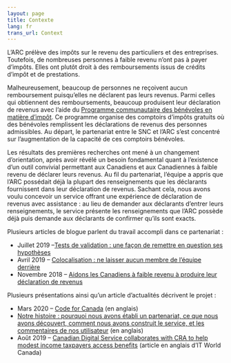 ```yaml
---
layout: page
title: Contexte
lang: fr
trans_url: Context
---
```

L’ARC prélève des impôts sur le revenu des particuliers et des entreprises. Toutefois, de nombreuses personnes à faible revenu n’ont pas à payer d’impôts. Elles ont plutôt droit à des remboursements issus de crédits d’impôt et de prestations.

Malheureusement, beaucoup de personnes ne reçoivent aucun remboursement puisqu’elles ne déclarent pas leurs revenus. Parmi celles qui obtiennent des remboursements, beaucoup produisent leur déclaration de revenus avec l’aide du [Programme communautaire des bénévoles en matière d’impôt](https://www.canada.ca/fr/agence-revenu/services/impot/particuliers/programme-communautaire-benevoles-matiere-impot.html). Ce programme organise des comptoirs d’impôts gratuits où des bénévoles remplissent les déclarations de revenus des personnes admissibles. Au départ, le partenariat entre le SNC et l’ARC s’est concentré sur l’augmentation de la capacité de ces comptoirs bénévoles.

Les résultats des premières recherches ont mené à un changement d’orientation, après avoir révélé un besoin fondamental quant à l’existence d’un outil convivial permettant aux Canadiens et aux Canadiennes à faible revenu de déclarer leurs revenus. Au fil du partenariat, l’équipe a appris que l’ARC possédait déjà la plupart des renseignements que les déclarants fournissent dans leur déclaration de revenus. Sachant cela, nous avons voulu concevoir un service offrant une expérience de déclaration de revenus avec assistance : au lieu de demander aux déclarants d’entrer leurs renseignements, le service présente les renseignements que l’ARC possède déjà puis demande aux déclarants de confirmer qu’ils sont exacts.

Plusieurs articles de blogue parlent du travail accompli dans ce partenariat :

* Juillet 2019 –[Tests de validation : une façon de remettre en question ses hypothèses](https://numerique.canada.ca/2019/07/31/tests-de-validation-une-fa%C3%A7on-de-remettre-en-question-ses-hypoth%C3%A8ses/)
* Avril 2019 – [Colocalisation : ne laisser aucun membre de l’équipe derrière](https://numerique.canada.ca/2019/04/10/colocalisation-ne-laisser-aucun-membre-de-l%C3%A9quipe-derri%C3%A8re/)
* Novembre 2018 – [Aidons les Canadiens à faible revenu à produire leur déclaration de revenus](https://numerique.canada.ca/2018/11/07/aidons-les-canadiens-%C3%A0-faible-revenu-%C3%A0-produire-leur-d%C3%A9claration-de-revenus/)

Plusieurs présentations ainsi qu’un article d’actualités décrivent le projet :

* Mars 2020 – [Code for Canada](https://drive.google.com/open?id=1YNsJN6dNjRF1OBtZyz8vepmxu0z6MKTT) (en anglais)
* [Notre histoire : pourquoi nous avons établi un partenariat, ce que nous avons découvert, comment nous avons construit le service, et les commentaires de nos utilisateur](/assets/pdf/cra-minister-briefing.pdf) (en anglais)
* Août 2019 – [Canadian Digital Service collaborates with CRA to help modest income taxpayers access benefits](https://www.itworldcanada.com/article/canadian-digital-service-collaborates-with-cra-to-help-modest-income-taxpayers-access-benefits/420767) (article en anglais d’IT World Canada)